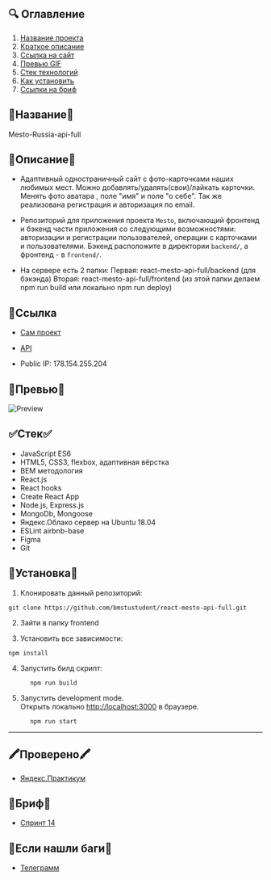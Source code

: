 ## :mag: Оглавление

1. [Название проекта](#Название)
2. [Краткое описание](#Описание)
3. [Ссылка на сайт](#Ссылка)
4. [Превью GIF](#Превью)
5. [Стек технологий](#Стек)
6. [Как установить](#Установка)
7. [Ссылки на бриф](#Бриф)

## 🔵Название🔵

Mesto-Russia-api-full

## 🔵Описание🔵

- Адаптивный одностраничный сайт с фото-карточками наших любимых мест. Можно добавлять/удалять(свои)/лайкать карточки. Менять фото аватара , поле "имя" и поле "о себе". Так же реализована регистрация и авторизация по email. 

- Репозиторий для приложения проекта `Mesto`, включающий фронтенд и бэкенд части приложения со следующими возможностями: авторизации и регистрации пользователей, операции с карточками и пользователями. Бэкенд расположите в директории `backend/`, а фронтенд - в `frontend/`.

- На сервере есть 2 папки: Первая: react-mesto-api-full/backend (для бэкэнда) Вторая: react-mesto-api-full/frontend (из этой папки делаем npm run build или локально npm run deploy)

## :link:Ссылка

- [Сам проект](https://mestobm.students.nomoreparties.xyz)

- [API](https://api.mestobm.students.nomoreparties.xyz)

- Public IP: 178.154.255.204

## 🎥Превью🎥

![Preview](https://github.com/bmstustudent/react-mesto-api-full/blob/main/gif/mesto-api.gif)

## ✅Стек✅

- JavaScript ES6
- HTML5, CSS3, flexbox, адаптивная вёрстка
- BEM методология
- React.js
- React hooks
- Create React App
- Node.js, Express.js
- MongoDb, Mongoose
- Яндекс.Облако сервер на Ubuntu 18.04
- ESLint airbnb-base
- Figma
- Git

## 🔎Установка🔎

1. Клонировать данный репозиторий:
```
git clone https://github.com/bmstustudent/react-mesto-api-full.git
```
2. Зайти в папку frontend

3. Установить все зависимости:
```
npm install
```
4. Запустить билд скрипт:
```
      npm run build
```
5. Запустить development mode.\
Открыть локально [http://localhost:3000](http://localhost:3000) в браузере.
```
      npm run start
```
---

## 🖍️Проверено🖍️

- [Яндекс.Практикум](https://praktikum.yandex.ru)

## 📝Бриф📝

- [Спринт 14](https://www.figma.com/file/5H3gsn5lIGPwzBPby9jAOo/Sprint-14-RU?node-id=0%3A1)

## :link:Если нашли баги:link:

- [Телеграмм](https://t.me/yandex_praktikum1)
